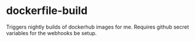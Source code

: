 # dockerfile-build

Triggers nightly builds of dockerhub images for me.  Requires github secret variables for the webhooks be setup.
